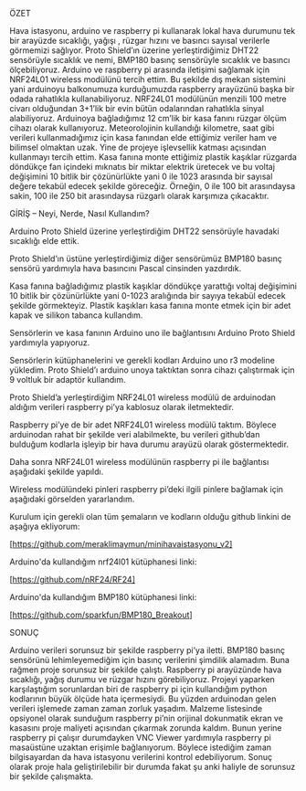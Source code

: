 ÖZET

Hava istasyonu, arduino ve raspberry  pi kullanarak lokal hava durumunu tek bir arayüzde sıcaklığı, yağışı , rüzgar hızını ve basıncı sayısal verilerle görmemizi sağlıyor. Proto Shield’ın üzerine yerleştirdiğimiz DHT22 sensörüyle sıcaklık ve nemi, BMP180 basınç sensörüyle sıcaklık ve basıncı ölçebiliyoruz. Arduino ve raspberry pi arasında iletişimi sağlamak için NRF24L01 wireless modülünü tercih ettim. Bu şekilde dış mekan sistemini yani arduinoyu balkonumuza kurduğumuzda raspberry arayüzünü başka bir odada rahatlıkla kullanabiliyoruz. NRF24L01 modülünün menzili 100 metre civarı olduğundan 3+1’lik bir evin bütün odalarından rahatlıkla sinyal alabiliyoruz.  Arduinoya bağladığımız 12 cm’lik bir kasa fanını rüzgar ölçüm cihazı olarak kullanıyoruz. Meteorolojinin kullandığı kilometre, saat gibi verileri kullanmadığımız için kasa fanından  elde ettiğimiz veriler ham ve bilimsel olmaktan uzak. Yine de projeye işlevsellik katması açısından kullanmayı tercih ettim. Kasa fanına monte ettiğimiz plastik kaşıklar rüzgarda döndükçe fan içindeki mıknatıs bir miktar elektrik üretecek ve bu voltaj değişimini 10 bitlik bir çözünürlükte yani 0 ile  1023 arasında bir sayısal değere tekabül edecek şekilde  göreceğiz. Örneğin, 0 ile 100 bit arasındaysa sakin, 100 ile 250 bit arasındaysa rüzgarlı olarak  karşımıza çıkacaktır. 














GİRİŞ – Neyi, Nerde, Nasıl Kullandım?

 Arduino Proto Shield üzerine yerleştirdiğim DHT22 sensörüyle havadaki sıcaklığı elde ettik.  


Proto Shield’ın üstüne yerleştirdiğimiz diğer sensörümüz BMP180 basınç sensörü yardımıyla hava basıncını Pascal cinsinden yazdırdık.
 


Kasa fanına bağladığımız plastik kaşıklar döndükçe yarattığı voltaj değişimini 10 bitlik bir çözünürlükte yani 0-1023 aralığında bir sayıya tekabül edecek şekilde görmekteyiz. Plastik kaşıkları kasa fanına monte etmek için bir adet kapak ve silikon tabanca kullandım. 	
 



Sensörlerin ve kasa fanının Arduino uno ile bağlantısını Arduino Proto Shield yardımıyla yapıyoruz.
 
	







Sensörlerin kütüphanelerini ve gerekli kodları Arduino uno r3 modeline yükledim. Proto Shield’ı arduino unoya taktıktan sonra cihazı çalıştırmak için 9 voltluk bir adaptör kullandım.
 


Proto Shield’a yerleştirdiğim NRF24L01 wireless modülü de arduinodan aldığım verileri raspberry pi’ya kablosuz olarak iletmektedir.
 








Raspberry pi’ye de bir adet NRF24L01 wireless modülü taktım. Böylece arduinodan rahat bir şekilde veri alabilmekte, bu verileri github’dan bulduğum kodlarla işleyip bir hava durumu arayüzü olarak göstermektedir.
 



Daha sonra NRF24L01 wireless modülünün raspberry pi ile bağlantısı aşağıdaki şekilde yapıldı.
 



Wireless modülündeki pinleri raspberry pi’deki ilgili pinlere bağlamak için aşağıdaki görselden yararlandım.
 



Kurulum için gerekli olan tüm şemaların ve kodların  olduğu github linkini de aşağıya ekliyorum:

[https://github.com/meraklimaymun/minihavaistasyonu_v2]



Arduino'da kullandığım nrf24l01 kütüphanesi linki:

[https://github.com/nRF24/RF24]



Arduino'da kullandığım BMP180 kütüphanesi linki:

[https://github.com/sparkfun/BMP180_Breakout]

















SONUÇ

Arduino verileri sorunsuz  bir şekilde raspberry pi’ya iletti. BMP180 basınç sensörünü lehimleyemediğim için basınç verilerini şimdilik alamadım. Buna rağmen proje sorunsuz bir şekilde çalıştı. Raspberry pi arayüzünde hava sıcaklığı, yağış durumu ve rüzgar hızını görebiliyoruz. Projeyi yaparken karşılaştığım sorunlardan biri de raspberry pi için kullandığım python kodlarının büyük ölçüde hata içermesiydi. Bu yüzden arduinodan gelen verileri işlemede zaman zaman zorluk yaşadım. Malzeme listesinde opsiyonel olarak sunduğum raspberry pi’nin orijinal dokunmatik ekran  ve kasasını proje maliyeti açısından çıkarmak zorunda kaldım. Bunun yerine raspberry pi çalışır durumdayken VNC Viewer  yardımıyla  raspberry pi masaüstüne uzaktan erişimle bağlanıyorum. Böylece istediğim zaman bilgisayardan da hava istasyonu verilerini kontrol edebiliyorum. Sonuç olarak proje hala geliştirilebilir bir durumda  fakat şu anki haliyle de sorunsuz bir şekilde çalışmakta. 


  
